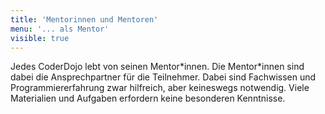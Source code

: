 ```yaml
---
title: 'Mentorinnen und Mentoren'
menu: '... als Mentor'
visible: true
---
```


<!--

TODO

* Aufgaben
* Verhaltenskodex
* Materialien

-->

Jedes CoderDojo lebt von seinen Mentor\*innen. Die Mentor\*innen sind dabei die Ansprechpartner für die Teilnehmer. Dabei sind Fachwissen und Programmiererfahrung zwar hilfreich, aber keineswegs notwendig. Viele Materialien und Aufgaben erfordern keine besonderen Kenntnisse.
